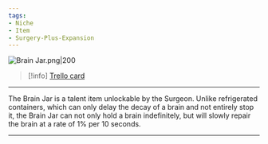 ```yaml
---
tags:
- Niche
- Item
- Surgery-Plus-Expansion
---
```


![Brain Jar.png\|200](/Surgery%20Plus%20Expansion/Brain%20Jar%20-%20Attachments/6718845db30472d958dd7de1.png)

> [!info] [Trello card](https://trello.com/c/BgN76dod/157-brain-jar)

---

The Brain Jar is a talent item unlockable by the Surgeon. Unlike refrigerated containers, which can only delay the decay of a brain and not entirely stop it, the Brain Jar can not only hold a brain indefinitely, but will slowly repair the brain at a rate of 1% per 10 seconds.

---

